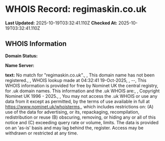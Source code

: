 # WHOIS Record: regimaskin.co.uk

**Last Updated:** 2025-10-19T03:32:41.110Z
**Checked At:** 2025-10-19T03:32:41.110Z

## WHOIS Information

**Domain Status:** 

**Name Server:** 

**text:** No match for "regimaskin.co.uk"., , This domain name has not been registered., , WHOIS lookup made at 04:32:41 19-Oct-2025, , --, This WHOIS information is provided for free by Nominet UK the central registry, for .uk domain names. This information and the .uk WHOIS are:, , Copyright Nominet UK 1996 - 2025., , You may not access the .uk WHOIS or use any data from it except as permitted, by the terms of use available in full at https://www.nominet.uk/whoisterms,, which includes restrictions on: (A) use of the data for advertising, or its, repackaging, recompilation, redistribution or reuse (B) obscuring, removing, or hiding any or all of this notice and (C) exceeding query rate or volume, limits. The data is provided on an 'as-is' basis and may lag behind the, register. Access may be withdrawn or restricted at any time.

